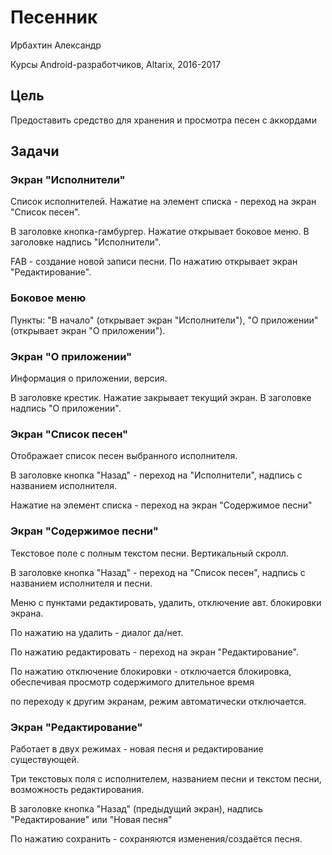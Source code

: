 # Песенник

Ирбахтин Александр

Курсы Android-разработчиков, Altarix, 2016-2017



## Цель

Предоставить средство для хранения и просмотра песен с аккордами



## Задачи



### Экран "Исполнители"

Список исполнителей. Нажатие на элемент списка - переход на экран "Список песен".

В заголовке кнопка-гамбургер. Нажатие открывает боковое меню. В заголовке надпись "Исполнители".

FAB - создание новой записи песни. По нажатию открывает экран "Редактирование".


### Боковое меню

Пункты: "В начало" (открывает экран "Исполнители"), "О приложении" (открывает экран "О приложении").


### Экран "О приложении"

Информация о приложении, версия.

В заголовке крестик. Нажатие закрывает текущий экран. В заголовке надпись "О приложении".


### Экран "Список песен"

Отображает список песен выбранного исполнителя.

В заголовке кнопка "Назад" - переход на "Исполнители", надпись с названием исполнителя.

Нажатие на элемент списка - переход на экран "Содержимое песни"


### Экран "Содержимое песни"

Текстовое поле с полным текстом песни. Вертикальный скролл.

В заголовке кнопка "Назад" - переход на "Список песен", надпись с названием исполнителя и песни.

Меню с пунктами редактировать, удалить, отключение авт. блокировки экрана.

По нажатию на удалить - диалог да/нет.

По нажатию редактировать - переход на экран "Редактирование".

По нажатию отключение блокировки - отключается блокировка, обеспечивая просмотр содержимого длительное время

по переходу к другим экранам, режим автоматически отключается.



### Экран "Редактирование"

Работает в двух режимах - новая песня и редактирование существующей.

Три текстовых поля с исполнителем, названием песни и текстом песни, возможность редактирования.

В заголовке кнопка "Назад" (предыдущий экран), надпись "Редактирование" или "Новая песня"

По нажатию сохранить - сохраняются изменения/создаётся песня.
